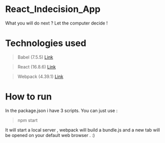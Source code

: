 # React_Indecision_App
What you will do next ? Let the computer decide !

# Technologies used 

> Babel    (7.5.5)  [Link](https://github.com/babel/babel)

> React    (16.8.6) [Link](https://github.com/facebook/react)

> Webpack  (4.39.1) [Link](https://github.com/webpack/webpack)

# How to run
In the package.json i have 3 scripts. You can just use :
> npm start

It will start a local server , webpack will build a bundle.js and a new tab will be opened on your default web browser . :)


